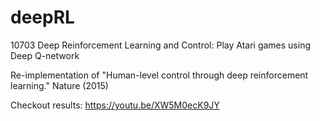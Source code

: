 # deepRL

10703 Deep Reinforcement Learning and Control: Play Atari games using Deep Q-network

Re-implementation of "Human-level control through deep reinforcement learning." Nature (2015)

Checkout results: https://youtu.be/XW5M0ecK9JY
 
